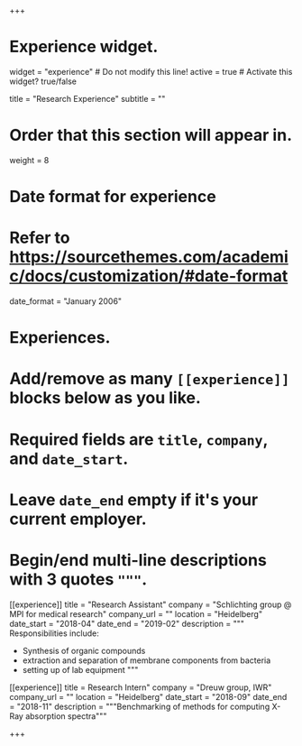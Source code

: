 +++
# Experience widget.
widget = "experience"  # Do not modify this line!
active = true  # Activate this widget? true/false

title = "Research Experience"
subtitle = ""

# Order that this section will appear in.
weight = 8

# Date format for experience
#   Refer to https://sourcethemes.com/academic/docs/customization/#date-format
date_format = "January 2006"

# Experiences.
#   Add/remove as many `[[experience]]` blocks below as you like.
#   Required fields are `title`, `company`, and `date_start`.
#   Leave `date_end` empty if it's your current employer.
#   Begin/end multi-line descriptions with 3 quotes `"""`.
[[experience]]
  title = "Research Assistant"
  company = "Schlichting group @ MPI for medical research"
  company_url = ""
  location = "Heidelberg"
  date_start = "2018-04"
  date_end = "2019-02"
  description = """
  Responsibilities include:
  
  * Synthesis of organic compounds
  * extraction and separation of membrane components from bacteria
  * setting up of lab equipment
  """

[[experience]]
  title = Research Intern"
  company = "Dreuw group, IWR"
  company_url = ""
  location = "Heidelberg"
  date_start = "2018-09"
  date_end = "2018-11"
  description = """Benchmarking of methods for computing X-Ray absorption spectra"""

+++
